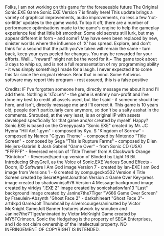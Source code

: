 Folks, I am not working on this game for the foreseeable future 
The Original Sonic.EXE Game
Sonic.EXE Version 7 is finally here! This update brings a variety of graphical improvements, audio improvements, no less a few 'not-so-little' updates to the game world.  To top it off, there are a number of performance optimisations made to the game's engine to help the gameplay experience feel that little bit smoother.
Some old secrets still lurk, but may appear different in form - and some? May have even been replaced by new, sinister worlds where the influence of 'X' has spread. Explore, and don't think for a second that the path you've taken will remain the same - turn back, keep your eyes peeled for changes. You may be rewarded for your efforts. Well... "reward" might not be the word for it.~
The game took about 3 days to whip up, and is not a full representation of my programming ability - it was simply something I made for a laugh. I never expected it to come this far since the original release. Bear that in mind.
Some Antivirus software may report this program - rest assured, this is a false positive

Credits:
IF I've forgotten someone here, directly message me about it and I'll add them. Nothing is 'sToLeN' - the game is entirely non-profit and I've done my best to credit all assets used, but like I said - if someone should be here, and isn't, directly message me and I'll correct it. This game is 10 years old, people don't particularly care anymore, so don't be a salty asshat in the comments. Shrouded, at the very least, is an original IP with assets developed specficially for that game and/or created by myself. Happy?
Sonic.EXE is based on the Creepypasta "Sonic.EXE" created by Mr. JC Hyena
"Hill Act 1.gym" - composed by Kyu. S
"Kingdom of Sorrow" - composed by Namco
"Gigyas Theme" - composed by Nintendo
"Title Screen" - composed by Sega
"This is Rupture Farms" - composed by Ellen Meijers-Gabriel & Josh Gabriel
"Game Over" - from Sonic CD (USA)
"FFFFFF" - Reversed version of 'Title Theme' from A Clockwork Orange
"Kintobor" - Reversed/sped-up version of Blinded by Light 16 Bit
Introducing SheyGrell, as the Voice of Sonic.EXE
Various Sound Effects - Doom, iD Software
I Am God image Version 7 - created by Ian-EXE
I am God image from Versions 1 - 6 created by compugecko532
Version 4 Title Screen created by SecretAgentJonathon
Version 4 Game Over Key-press image created by shadowninja976
Version 4 Message background image created by viridys
".EXE 2" image created by sonicshadowfan13
"Last" background image created by Janine7the7Tiger
"V666 Game Over Screen" by  Fraeulein-Absynth
"Ghost Face 2" - darkshineart
"Ghost Face 3"- art4kpd
GameJolt Thumbnail by silverscourges/animated by Victor McKnight
GameJolt Banner features atwork by snouken and Janine7the7Tiger/animated by Victor McKnight
Game created by MY5TCrimson. Sonic the Hedgehog is the property of SEGA Enterprises, and I do not claim ownership of the intellectual property. NO INFRINGEMENT OF COPYRIGHT IS INTENDED.
